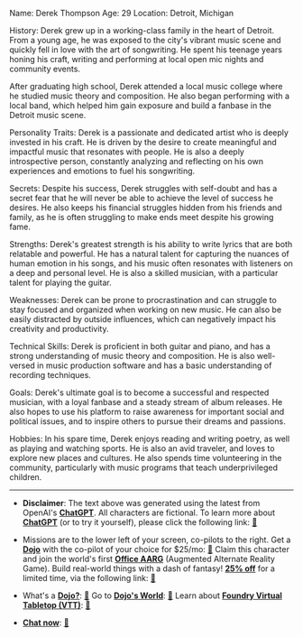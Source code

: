 Name: Derek Thompson
Age: 29
Location: Detroit, Michigan

History:
Derek grew up in a working-class family in the heart of Detroit. From a young age, he was exposed to the city's vibrant music scene and quickly fell in love with the art of songwriting. He spent his teenage years honing his craft, writing and performing at local open mic nights and community events.

After graduating high school, Derek attended a local music college where he studied music theory and composition. He also began performing with a local band, which helped him gain exposure and build a fanbase in the Detroit music scene.

Personality Traits:
Derek is a passionate and dedicated artist who is deeply invested in his craft. He is driven by the desire to create meaningful and impactful music that resonates with people. He is also a deeply introspective person, constantly analyzing and reflecting on his own experiences and emotions to fuel his songwriting.

Secrets:
Despite his success, Derek struggles with self-doubt and has a secret fear that he will never be able to achieve the level of success he desires. He also keeps his financial struggles hidden from his friends and family, as he is often struggling to make ends meet despite his growing fame.

Strengths:
Derek's greatest strength is his ability to write lyrics that are both relatable and powerful. He has a natural talent for capturing the nuances of human emotion in his songs, and his music often resonates with listeners on a deep and personal level. He is also a skilled musician, with a particular talent for playing the guitar.

Weaknesses:
Derek can be prone to procrastination and can struggle to stay focused and organized when working on new music. He can also be easily distracted by outside influences, which can negatively impact his creativity and productivity.

Technical Skills:
Derek is proficient in both guitar and piano, and has a strong understanding of music theory and composition. He is also well-versed in music production software and has a basic understanding of recording techniques.

Goals:
Derek's ultimate goal is to become a successful and respected musician, with a loyal fanbase and a steady stream of album releases. He also hopes to use his platform to raise awareness for important social and political issues, and to inspire others to pursue their dreams and passions.

Hobbies:
In his spare time, Derek enjoys reading and writing poetry, as well as playing and watching sports. He is also an avid traveler, and loves to explore new places and cultures. He also spends time volunteering in the community, particularly with music programs that teach underprivileged children.
 

---
* **Disclaimer**: The text above was generated using the latest from OpenAI's [**ChatGPT**](https://openai.com/blog/chatgpt/).  All characters are fictional.  To learn more about [**ChatGPT**](https://openai.com/blog/chatgpt/) (or to try it yourself), please click the following link: [:closed_book:](https://openai.com/blog/chatgpt/)

* Missions are to the lower left of your screen, co-pilots to the right. Get a [**Dojo**](https://workmates.live/marketplace) with the co-pilot of your choice for $25/mo: [:green_book:](https://workmates.live/marketplace) Claim this character and join the world's first [**Office AARG**](https://dojos.world) (Augmented Alternate Reality Game). Build real-world things with a dash of fantasy! [**25% off**](https://blog.workmates.live/deal-on-a-dojo) for a limited time, via the following link: [:green_book:](https://blog.workmates.live/deal-on-a-dojo) 

* What's a [**Dojo?**](https://workdojos.com): [:blue_book:](https://workdojos.com)  Go to [**Dojo's World**](https://dojos.world): [:blue_book:](https://dojos.world)  Learn about [**Foundry Virtual Tabletop (VTT)**](https://foundryvtt.com): [:closed_book:](https://foundryvtt.com/)

* [**Chat now**](https://chat.workmates.live/channel/support): [:ledger:](https://chat.workmates.live/channel/support)